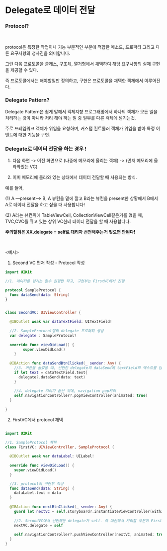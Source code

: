 Delegate로 데이터 전달
=====

### Protocol?

</br>

protocol은 특정한 작업이나 기능 부분적인 부분에 적합한 메소드, 프로퍼티 그리고 다른 요구사항의 청사진을 의미합니다.      

그런 다음 프로토콜을 클래스, 구조체, 열거형에서 채택하여 해당 요구사항의 실제 구현을 제공할 수 있다.    

즉 프로토콜에서는 해야할일만 정의하고, 구현은 프로토콜을 채택한 객체에서 이루어진다.   

### Delegate Pattern?

Delegate Pattern은 쉽게 말해서 객체지향 프로그래밍에서 하나의 객체가 모든 일을 처리하는 것이 아니라 처리 해야 하는 일 중 일부를 다른 객체에 넘기는것.    

주로 프레임워크 객체가 위임을 요청하며, 커스텀 컨트롤러 객체가 위임을 받아 특정 이벤트에 대한 기능을 구현.     
 
### Delegate로 데이터 전달을 하는 경우 !

1. 다음 화면 -> 이전 화면으로 (나중에 메모리에 올리는 객체) -> (먼저 메모리에 올라와있는 VC)

2. 이미 메모리에 올라와 있는 상태에서 데이터 전달할 때 사용되는 방식.   

예를 들어,    

(1) A —present—> B, A 뷰컨을 밑에 깔고 B라는 뷰컨을 present한 상황에서 B에서 A로 데이터 전달을 하고 싶을 때 사용합니다!    

(2) A라는 뷰컨위에 TableViewCell, CollectionViewCell같은거를 얹을 때, TVC,CVC를 쥐고 있는 상위 VC한테 데이터 전달을 할 때 사용합니다.    

**주의할점은 XX.delegate = self로 대리자 선언해주는거 잊으면 안된다!**

</br>

<예시>   

1. Second VC 먼저 작성 - Protocol 작성    

```swift
import UIKit

//1. 데이터를 넘기는 함수 원형만 적고, 구현부는 FirstVC에서 진행

protocol SampleProtocol {
  func dataSend(data: String)
}


class SecondVC: UIViewController {

  @IBOutlet weak var dataTextField: UITextField!
  
  //2. SampleProtocol형의 delegate 프로퍼티 생성
  var delegate : SampleProtocol?
  
  override func viewDidLoad() {
        super.viewDidLoad()
    }
    
  @IBAction func dataSendBtnClicked(_ sender: Any) {
    //3. 버튼을 눌렀을 때, 선언한 delegate의 dataSend에 textField의 텍스트를 담아주세요!
    if let text = dataTextField.text{
      delegate?.dataSend(data: text)
    }
    
    //4. delegate 처리가 끝난 뒤에, navigation pop처리
    self.navigationController?.popViewController(animated: true)
  }
  
}
```

2. FirstVC에서 protocol 채택   

```swift

import UIKit

//1. SampleProtocol 채택
class FirstVC: UIViewController, SampleProtocol {
  
  @IBOutlet weak var dataLabel: UILabel!
  
  override func viewDidLoad() {
    super.viewDidLoad()
  }

  //3. protocol의 구현부 작성
  func dataSend(data: String) {
    dataLabel.text = data
  }
  
  @IBAction func nextBtnClicked(_ sender: Any) {
    guard let nextVC = self.storyboard?.instantiateViewController(withIdentifier: "SecondVC") as? SecondVC else {return}
    
    //2. SecondVC에서 선언해둔 delegate가 self. 즉 대신해서 처리할 부분이 FirstVC라는 것을 아래의 구문을 통해 선언
    nextVC.delegate = self
    
    self.navigationController?.pushViewController(nextVC, animated: true)
  }
}
